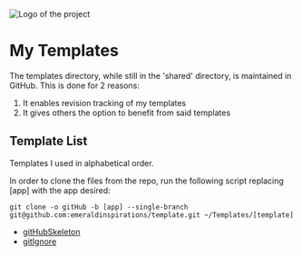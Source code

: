 ![Logo of the project](http://vps56132.vps.ovh.ca/logo.gitHub.png)

# My Templates
The templates directory, while still in the 'shared' directory, is maintained in
GitHub.  This is done for 2 reasons:
1. It enables revision tracking of my templates
2. It gives others the option to benefit from said templates

## Template List
Templates I used in alphabetical order.

In order to clone the files from the repo, run the following script replacing [app] with the app desired:

```shell
git clone -o gitHub -b [app] --single-branch git@github.com:emeraldinspirations/template.git ~/Templates/[template]
```

- [gitHubSkeleton](https://github.com/emeraldinspirations/template/tree/gitHubSkeleton)
- [gitIgnore](https://github.com/emeraldinspirations/template/tree/gitIgnore)
